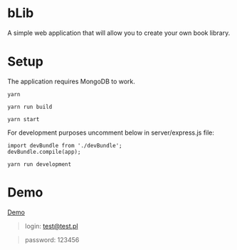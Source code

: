 # bLib
A simple web application that will allow you to create your own book library.

# Setup
The application requires MongoDB to work.
```
yarn 
```
```
yarn run build
```
```
yarn start
```
For development purposes uncomment below in server/express.js file:
```
import devBundle from './devBundle';
devBundle.compile(app);
```
```
yarn run development
```

# Demo

[Demo](https://b-lib.herokuapp.com)
>login: test@test.pl

>password: 123456
